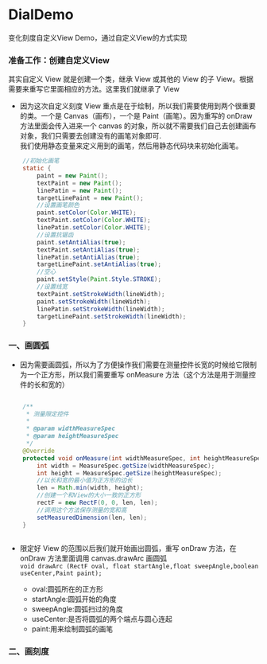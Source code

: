 # DialDemo
变化刻度自定义View Demo，通过自定义View的方式实现
### 准备工作：创建自定义View
其实自定义 View 就是创建一个类，继承 View 或其他的 View 的子 View。根据需要来重写它里面相应的方法。这里我们就继承了 View
* 因为这次自定义刻度 View 重点是在于绘制，所以我们需要使用到两个很重要的类。一个是 Canvas（画布），一个是 Paint（画笔）。因为重写的 onDraw 方法里面会传入进来一个 canvas 的对象，所以就不需要我们自己去创建画布对象，我们只需要去创建没有的画笔对象即可.
<br/>我们使用静态变量来定义用到的画笔，然后用静态代码块来初始化画笔。
```java
    //初始化画笔
    static {
        paint = new Paint();
        textPaint = new Paint();
        linePatin = new Paint();
        targetLinePaint = new Paint();
        //设置画笔颜色
        paint.setColor(Color.WHITE);
        textPaint.setColor(Color.WHITE);
        linePatin.setColor(Color.WHITE);
        //设置抗锯齿
        paint.setAntiAlias(true);
        textPaint.setAntiAlias(true);
        linePatin.setAntiAlias(true);
        targetLinePaint.setAntiAlias(true);
        //空心
        paint.setStyle(Paint.Style.STROKE);
        //设置线宽
        textPaint.setStrokeWidth(lineWidth);
        paint.setStrokeWidth(lineWidth);
        linePatin.setStrokeWidth(lineWidth);
        targetLinePaint.setStrokeWidth(lineWidth);
    }
```
### 一、画圆弧
* 因为需要画圆弧，所以为了方便操作我们需要在测量控件长宽的时候给它限制为一个正方形，所以我们需要重写 onMeasure 方法（这个方法是用于测量控件的长和宽的）
```java

    /**
     * 测量限定控件
     *
     * @param widthMeasureSpec
     * @param heightMeasureSpec
     */
    @Override
    protected void onMeasure(int widthMeasureSpec, int heightMeasureSpec) {
        int width = MeasureSpec.getSize(widthMeasureSpec);
        int height = MeasureSpec.getSize(heightMeasureSpec);
        //以长和宽的最小值为正方形的边长
        len = Math.min(width, height);
        //创建一个和View的大小一致的正方形
        rectF = new RectF(0, 0, len, len);
        //调用这个方法保存测量的宽和高
        setMeasuredDimension(len, len);
    }
    
```
* 限定好 View 的范围以后我们就开始画出圆弧，重写 onDraw 方法，在 onDraw 方法里面调用 canvas.drawArc 画圆弧
<br/>`
    void drawArc (RectF oval, float startAngle,float sweepAngle,boolean useCenter,Paint paint);
`
    
     * oval:圆弧所在的正方形
     * startAngle:圆弧开始的角度
     * sweepAngle:圆弧扫过的角度
     * useCenter:是否将圆弧的两个端点与圆心连起
     * paint:用来绘制圆弧的画笔
     
### 二、画刻度

